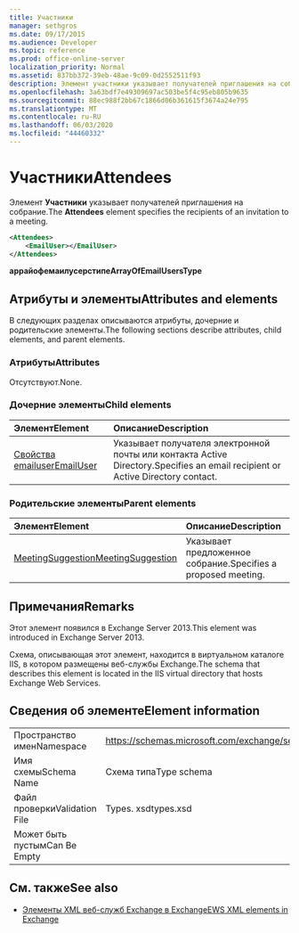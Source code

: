 ```yaml
---
title: Участники
manager: sethgros
ms.date: 09/17/2015
ms.audience: Developer
ms.topic: reference
ms.prod: office-online-server
localization_priority: Normal
ms.assetid: 837bb372-39eb-48ae-9c09-0d2552511f93
description: Элемент участники указывает получателей приглашения на собрание.
ms.openlocfilehash: 3a63bdf7e49309697ac503be5f4c95eb805b9635
ms.sourcegitcommit: 88ec988f2bb67c1866d06b361615f3674a24e795
ms.translationtype: MT
ms.contentlocale: ru-RU
ms.lasthandoff: 06/03/2020
ms.locfileid: "44460332"
---
```

# <a name="attendees"></a><span data-ttu-id="80301-103">Участники</span><span class="sxs-lookup"><span data-stu-id="80301-103">Attendees</span></span>

<span data-ttu-id="80301-104">Элемент **Участники** указывает получателей приглашения на собрание.</span><span class="sxs-lookup"><span data-stu-id="80301-104">The **Attendees** element specifies the recipients of an invitation to a meeting.</span></span> 
  
```XML
<Attendees>
    <EmailUser></EmailUser>
</Attendees>
```

 <span data-ttu-id="80301-105">**аррайофемаилусерстипе**</span><span class="sxs-lookup"><span data-stu-id="80301-105">**ArrayOfEmailUsersType**</span></span>
## <a name="attributes-and-elements"></a><span data-ttu-id="80301-106">Атрибуты и элементы</span><span class="sxs-lookup"><span data-stu-id="80301-106">Attributes and elements</span></span>

<span data-ttu-id="80301-107">В следующих разделах описываются атрибуты, дочерние и родительские элементы.</span><span class="sxs-lookup"><span data-stu-id="80301-107">The following sections describe attributes, child elements, and parent elements.</span></span>
  
### <a name="attributes"></a><span data-ttu-id="80301-108">Атрибуты</span><span class="sxs-lookup"><span data-stu-id="80301-108">Attributes</span></span>

<span data-ttu-id="80301-109">Отсутствуют.</span><span class="sxs-lookup"><span data-stu-id="80301-109">None.</span></span>
  
### <a name="child-elements"></a><span data-ttu-id="80301-110">Дочерние элементы</span><span class="sxs-lookup"><span data-stu-id="80301-110">Child elements</span></span>

|<span data-ttu-id="80301-111">**Элемент**</span><span class="sxs-lookup"><span data-stu-id="80301-111">**Element**</span></span>|<span data-ttu-id="80301-112">**Описание**</span><span class="sxs-lookup"><span data-stu-id="80301-112">**Description**</span></span>|
|:-----|:-----|
|[<span data-ttu-id="80301-113">Свойства emailuser</span><span class="sxs-lookup"><span data-stu-id="80301-113">EmailUser</span></span>](emailuser.md) <br/> |<span data-ttu-id="80301-114">Указывает получателя электронной почты или контакта Active Directory.</span><span class="sxs-lookup"><span data-stu-id="80301-114">Specifies an email recipient or Active Directory contact.</span></span>  <br/> |
   
### <a name="parent-elements"></a><span data-ttu-id="80301-115">Родительские элементы</span><span class="sxs-lookup"><span data-stu-id="80301-115">Parent elements</span></span>

|<span data-ttu-id="80301-116">**Элемент**</span><span class="sxs-lookup"><span data-stu-id="80301-116">**Element**</span></span>|<span data-ttu-id="80301-117">**Описание**</span><span class="sxs-lookup"><span data-stu-id="80301-117">**Description**</span></span>|
|:-----|:-----|
|[<span data-ttu-id="80301-118">MeetingSuggestion</span><span class="sxs-lookup"><span data-stu-id="80301-118">MeetingSuggestion</span></span>](meetingsuggestion.md) <br/> |<span data-ttu-id="80301-119">Указывает предложенное собрание.</span><span class="sxs-lookup"><span data-stu-id="80301-119">Specifies a proposed meeting.</span></span>  <br/> |
   
## <a name="remarks"></a><span data-ttu-id="80301-120">Примечания</span><span class="sxs-lookup"><span data-stu-id="80301-120">Remarks</span></span>

<span data-ttu-id="80301-121">Этот элемент появился в Exchange Server 2013.</span><span class="sxs-lookup"><span data-stu-id="80301-121">This element was introduced in Exchange Server 2013.</span></span>
  
<span data-ttu-id="80301-122">Схема, описывающая этот элемент, находится в виртуальном каталоге IIS, в котором размещены веб-службы Exchange.</span><span class="sxs-lookup"><span data-stu-id="80301-122">The schema that describes this element is located in the IIS virtual directory that hosts Exchange Web Services.</span></span>
  
## <a name="element-information"></a><span data-ttu-id="80301-123">Сведения об элементе</span><span class="sxs-lookup"><span data-stu-id="80301-123">Element information</span></span>

|||
|:-----|:-----|
|<span data-ttu-id="80301-124">Пространство имен</span><span class="sxs-lookup"><span data-stu-id="80301-124">Namespace</span></span>  <br/> |https://schemas.microsoft.com/exchange/services/2006/types  <br/> |
|<span data-ttu-id="80301-125">Имя схемы</span><span class="sxs-lookup"><span data-stu-id="80301-125">Schema Name</span></span>  <br/> |<span data-ttu-id="80301-126">Схема типа</span><span class="sxs-lookup"><span data-stu-id="80301-126">Type schema</span></span>  <br/> |
|<span data-ttu-id="80301-127">Файл проверки</span><span class="sxs-lookup"><span data-stu-id="80301-127">Validation File</span></span>  <br/> |<span data-ttu-id="80301-128">Types. xsd</span><span class="sxs-lookup"><span data-stu-id="80301-128">types.xsd</span></span>  <br/> |
|<span data-ttu-id="80301-129">Может быть пустым</span><span class="sxs-lookup"><span data-stu-id="80301-129">Can Be Empty</span></span>  <br/> ||
   
## <a name="see-also"></a><span data-ttu-id="80301-130">См. также</span><span class="sxs-lookup"><span data-stu-id="80301-130">See also</span></span>

- [<span data-ttu-id="80301-131">Элементы XML веб-служб Exchange в Exchange</span><span class="sxs-lookup"><span data-stu-id="80301-131">EWS XML elements in Exchange</span></span>](ews-xml-elements-in-exchange.md)

